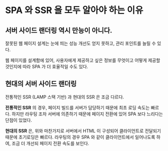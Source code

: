 # SPA 와 SSR 을 모두 알아야 하는 이유

## 서버 사이드 랜더링 역시 만능이 아니다.

잘못된 웹 페이지 설계는 눈에 띄는 성능 개선도 얻지 못하고, 관리 포인트를 늘릴 수 있다.

웹 페이지를 설계함에 있어, 사용자에게 제공하고 싶은 정보를 무엇이고 어떻게 제공할 것인지에 따라 SPA 가 더 효율적일 수도 있다.

## 현대의 서버 사이드 랜더링

전통적인 SSR (LAMP 스택 기반) 과 현대의 SSR 은 조금 다르다.

**전통적인 SSR** 의 경우, 페이지 빌드를 서버가 담당하기 때문에 최초 로딩 속도는 빠르다. 하지만 라우팅 조차 서버에 의존하기 때문에 페이지 전환에 있어 SPA 보다 느리다는 단점이 있었다.

**현대의 SSR** 은, 위와 마찬가지로 서버에서 HTML 이 구성되어 클라이언트로 전달되기 때문에 초기로딩은 빠르다. 라우팅의 경우 SPA 와 같이 클라이언트에서 일어나도록 하여, 조금 더 개선되 페이지 전환 속도를 보인다.